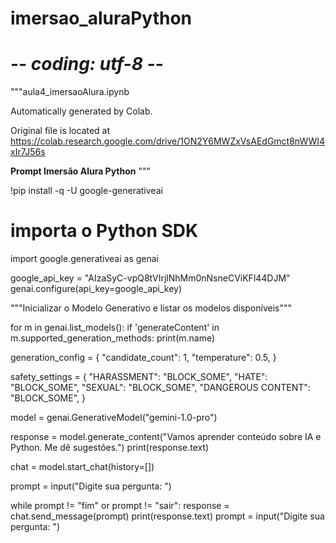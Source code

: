 # imersao_aluraPython
# -*- coding: utf-8 -*-
"""aula4_imersaoAlura.ipynb

Automatically generated by Colab.

Original file is located at
    https://colab.research.google.com/drive/1ON2Y6MWZxVsAEdGmct8nWWI4xIr7J56s

**Prompt Imersão Alura Python**
"""

!pip install -q -U google-generativeai

# importa o Python SDK
import google.generativeai as genai

google_api_key = "AIzaSyC-vpQ8tVIrjlNhMm0nNsneCViKFl44DJM"
genai.configure(api_key=google_api_key)

"""Inicializar o Modelo Generativo e listar os modelos disponíveis"""

for m in genai.list_models():
  if 'generateContent' in m.supported_generation_methods:
    print(m.name)

generation_config = {
    "candidate_count": 1,
    "temperature": 0.5,
}

safety_settings = {
    "HARASSMENT": "BLOCK_SOME",
    "HATE": "BLOCK_SOME",
    "SEXUAL": "BLOCK_SOME",
    "DANGEROUS CONTENT": "BLOCK_SOME",
}

model = genai.GenerativeModel("gemini-1.0-pro")

response = model.generate_content("Vamos aprender conteúdo sobre IA e Python. Me dê sugestões.")
print(response.text)

chat = model.start_chat(history=[])

prompt = input("Digite sua pergunta: ")

while prompt != "fim" or prompt != "sair":
  response = chat.send_message(prompt)
  print(response.text)
  prompt = input("Digite sua pergunta: ")
